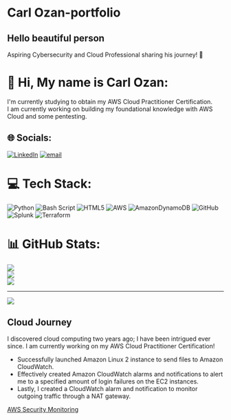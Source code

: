 # Carl Ozan-portfolio
## Hello beautiful person 

Aspiring Cybersecurity and Cloud Professional sharing his journey! 🔷

# 💫 Hi, My name is Carl Ozan:
I'm currently studying to obtain my AWS Cloud Practitioner Certification.<br>I am currently working on building my foundational knowledge with AWS Cloud and some pentesting.


## 🌐 Socials:
[![LinkedIn](https://img.shields.io/badge/LinkedIn-%230077B5.svg?logo=linkedin&logoColor=white)](https://linkedin.com/in/https://www.linkedin.com/in/carlozan) [![email](https://img.shields.io/badge/Email-D14836?logo=gmail&logoColor=white)](mailto:carlozan@ymail.com) 

# 💻 Tech Stack:
![Python](https://img.shields.io/badge/python-3670A0?style=for-the-badge&logo=python&logoColor=ffdd54) ![Bash Script](https://img.shields.io/badge/bash_script-%23121011.svg?style=for-the-badge&logo=gnu-bash&logoColor=white) ![HTML5](https://img.shields.io/badge/html5-%23E34F26.svg?style=for-the-badge&logo=html5&logoColor=white) ![AWS](https://img.shields.io/badge/AWS-%23FF9900.svg?style=for-the-badge&logo=amazon-aws&logoColor=white) ![AmazonDynamoDB](https://img.shields.io/badge/Amazon%20DynamoDB-4053D6?style=for-the-badge&logo=Amazon%20DynamoDB&logoColor=white) ![GitHub](https://img.shields.io/badge/github-%23121011.svg?style=for-the-badge&logo=github&logoColor=white) ![Splunk](https://img.shields.io/badge/splunk-%23000000.svg?style=for-the-badge&logo=splunk&logoColor=white) ![Terraform](https://img.shields.io/badge/terraform-%235835CC.svg?style=for-the-badge&logo=terraform&logoColor=white)
# 📊 GitHub Stats:
![](https://github-readme-stats.vercel.app/api?username=ccozan&theme=dark&hide_border=false&include_all_commits=false&count_private=false)<br/>
![](https://github-readme-streak-stats.herokuapp.com/?user=ccozan&theme=dark&hide_border=false)<br/>
![](https://github-readme-stats.vercel.app/api/top-langs/?username=ccozan&theme=dark&hide_border=false&include_all_commits=false&count_private=false&layout=compact)

---
[![](https://visitcount.itsvg.in/api?id=ccozan&icon=8&color=1)](https://visitcount.itsvg.in)

<!-- Proudly created with GPRM ( https://gprm.itsvg.in ) -->
## Cloud Journey
I discovered cloud computing two years ago; I have been intrigued ever since. I am currently working on my AWS Cloud Practitioner Certification!

- Successfully launched Amazon Linux 2 instance to send files to Amazon CloudWatch.
- Effectively created Amazon CloudWatch alarms and notifications to alert me to a specified amount of login failures on the EC2 instances.
- Lastly, I created a CloudWatch alarm and notification to monitor outgoing traffic through a NAT gateway.

[AWS Security Monitoring](https://www.canva.com/design/DAGa3tjP-rc/9AaE3dp1xefSzgMpdLsZMQ/edit)
